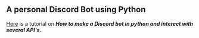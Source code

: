## A personal Discord Bot using Python
[Here](https://realpython.com/how-to-make-a-discord-bot-python/) is a tutorial on ***How to make a Discord bot in python and interect with several API's.***
